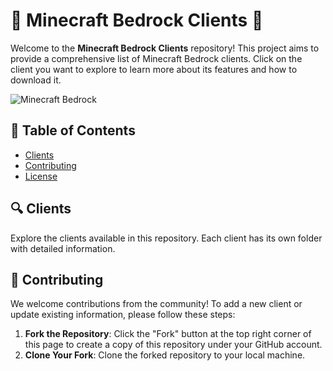 # 🌟 Minecraft Bedrock Clients 🌟

Welcome to the **Minecraft Bedrock Clients** repository! This project aims to provide a comprehensive list of Minecraft Bedrock clients. Click on the client you want to explore to learn more about its features and how to download it.

![Minecraft Bedrock](banner.png)

## 📜 Table of Contents

- [Clients](#clients)
- [Contributing](#contributing)
- [License](#license)

## 🔍 Clients

Explore the clients available in this repository. Each client has its own folder with detailed information.

## 🤝 Contributing

We welcome contributions from the community! To add a new client or update existing information, please follow these steps:

1. **Fork the Repository**: Click the "Fork" button at the top right corner of this page to create a copy of this repository under your GitHub account.
2. **Clone Your Fork**: Clone the forked repository to your local machine.
